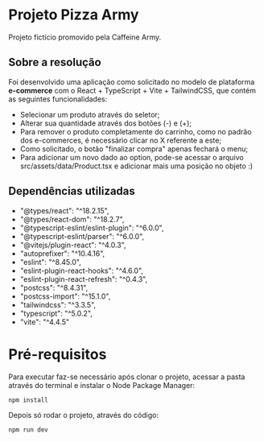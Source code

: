 # Projeto Pizza Army

Projeto fictício promovido pela Caffeine Army.

## Sobre a resolução
Foi desenvolvido uma aplicação como solicitado no modelo de plataforma **e-commerce** com o React + TypeScript + Vite + TailwindCSS, que contém as seguintes funcionalidades:

- Selecionar um produto através do seletor;
- Alterar sua quantidade através dos botões (-) e (+);
- Para remover o produto completamente do carrinho, como no padrão dos e-commerces, é necessário clicar no X referente a este;
- Como solicitado, o botão "finalizar compra" apenas fechará o menu;
- Para adicionar um novo dado ao option, pode-se acessar o arquivo src/assets/data/Product.tsx e adicionar mais uma posição no objeto :)


## Dependências utilizadas
  - "@types/react": "^18.2.15",
  - "@types/react-dom": "^18.2.7",
  - "@typescript-eslint/eslint-plugin": "^6.0.0",
  - "@typescript-eslint/parser": "^6.0.0",
  - "@vitejs/plugin-react": "^4.0.3",
  - "autoprefixer": "^10.4.16",
  - "eslint": "^8.45.0",
  - "eslint-plugin-react-hooks": "^4.6.0",
  - "eslint-plugin-react-refresh": "^0.4.3",
  - "postcss": "^8.4.31",
  - "postcss-import": "^15.1.0",
  - "tailwindcss": "^3.3.5",
  - "typescript": "^5.0.2",
  - "vite": "^4.4.5"




# Pré-requisitos

Para executar faz-se necessário após clonar o projeto, acessar a pasta através do terminal e instalar o Node Package Manager:

```
npm install 
```

Depois só rodar o projeto, através do código: 

```
npm run dev
```
